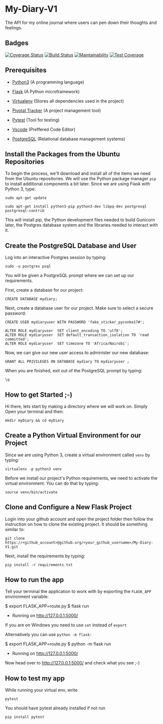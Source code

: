 # My-Diary-V1
The API for my online journal where users can pen down their thoughts and feelings.

## Badges
<a href='https://coveralls.io/github/Bakley/My-Diary-V1?branch=master'><img src='https://coveralls.io/repos/github/Bakley/My-Diary-V1/badge.svg?branch=master' alt='Coverage Status' /></a> 
[![Build Status](https://travis-ci.com/Bakley/My-Diary-V1.svg?branch=develop)](https://travis-ci.com/Bakley/My-Diary-V1)
[![Maintainability](https://api.codeclimate.com/v1/badges/1be49d5566955442e2d8/maintainability)](https://codeclimate.com/github/Bakley/My-Diary-V1/maintainability)
[![Test Coverage](https://api.codeclimate.com/v1/badges/1be49d5566955442e2d8/test_coverage)](https://codeclimate.com/github/Bakley/My-Diary-V1/test_coverage)

## Prerequisites
* [Python3](https://www.python.org/) (A programming language) 
* [Flask](http://flask.pocoo.org/) (A Python microframework)

* [Virtualenv](https://virtualenv.pypa.io/en/stable/) (Stores all dependencies used in the project)

* [Pivotal Tracker](www.pivotaltracker.com) (A project management tool)

* [Pytest](https://docs.pytest.org/en/latest/) (Tool for testing)

* [Vscode](https://code.visualstudio.com/download) (Preffered Code Editor)

* [PostgreSQL](https://www.postgresql.org/) (Relational database management systems)


## Install the Packages from the Ubuntu Repositories
To begin the process, we'll download and install all of the items we need from the Ubuntu repositories. We will use the Python package manager `pip` to install additional components a bit later.
Since we are using Flask with Python 3, type:

```
sudo apt-get update

sudo apt-get install python3-pip python3-dev libpq-dev postgresql postgresql-contrib 
```
This will install pip, the Python development files needed to build Gunicorn later, the Postgres database system and the libraries needed to interact with it.

## Create the PostgreSQL Database and User
Log into an interactive Postgres session by typing:
```
sudo -u postgres psql
```
You will be given a PostgreSQL prompt where we can set up our requirements.

First, create a database for our project:
```
CREATE DATABASE mydiary;
```
Next, create a database user for our project. Make sure to select a secure password:

```
CREATE USER mydiaryuser WITH PASSWORD 'fake_sticker_pyconke17#';
```


```
ALTER ROLE mydiaryuser  SET client_encoding TO 'utf8';
ALTER ROLE mydiaryuser  SET default_transaction_isolation TO 'read committed';
ALTER ROLE mydiaryuser  SET timezone TO 'Africa/Nairobi';
```

Now, we can give our new user access to administer our new database:

```
GRANT ALL PRIVILEGES ON DATABASE mydiary TO mydiaryuser ;
```

When you are finished, exit out of the PostgreSQL prompt by typing:
```
\q
```

## How to get Started ;-)
Hi there, lets start by making a directory where we will work on. 
Simply Open your terminal and then:
```
mkdir myDiary && cd myDiary
```

## Create a Python Virtual Environment for our Project
Since we are using Python 3, create a virtual environment called `venv` by typing:
```
virtualenv -p python3 venv
```
Before we install our project's Python requirements, we need to activate the virtual environment. You can do that by typing:
```
source venv/bin/activate
```

## Clone and Configure a New Flask Project
Login into your github account and open the project folder then follow the instruction on how to clone the existing project. It should be something similar to:
```
git clone https://<github_account>@github.org/<your_github_username>/My-Diary-V1.git
```
Next, install the requirements by typing:
```
pip install -r requirements.txt
```
## How to run the app
Tell your terminal the application to work with by exporting the ```FLASK_APP``` environment variable:

$ export FLASK_APP=route.py
$ flask run
 * Running on http://127.0.0.1:5000/

If you are on Windows you need to use ```set``` instead of ```export```

Alternatively you can use ```python -m flask:```

$ export FLASK_APP=route.py
$ python -m flask run
 * Running on http://127.0.0.1:5000/

 Now head over to http://127.0.0.1:5000/ and check what you see ;-)

## How to test my app

While running your virtual env, write

```pytest```

You should have pytest already installed if not run

```pip install pytest```